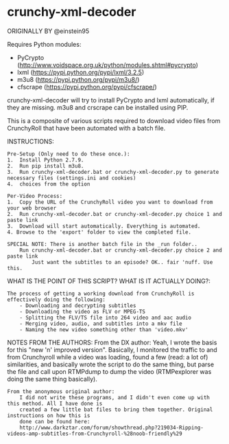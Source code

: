 crunchy-xml-decoder
===================
ORIGINALLY BY @einstein95

Requires Python modules:
- PyCrypto (http://www.voidspace.org.uk/python/modules.shtml#pycrypto)
- lxml (https://pypi.python.org/pypi/lxml/3.2.5)
- m3u8 (https://pypi.python.org/pypi/m3u8/)
- cfscrape (https://pypi.python.org/pypi/cfscrape/)

crunchy-xml-decoder will try to install PyCrypto and lxml automatically,
if they are missing. m3u8 and crscrape can be installed using PIP.


This is a composite of various scripts required to download video files from CrunchyRoll 
that have been automated with a batch file.


INSTRUCTIONS:

    Pre-Setup (Only need to do these once.):
    1.  Install Python 2.7.9.
    2.  Run pip install m3u8.
    3.  Run crunchy-xml-decoder.bat or crunchy-xml-decoder.py to generate necessary files (settings.ini and cookies)
    4.  choices	from the option 

    Per-Video Process:
    1.  Copy the URL of the CrunchyRoll video you want to download from your web browser
    2.  Run crunchy-xml-decoder.bat or crunchy-xml-decoder.py choice 1 and paste link
    3.  Download will start automatically. Everything is automated.
    4. Browse to the 'export' folder to view the completed file.

    SPECIAL NOTE: There is another batch file in the _run folder..
        Run crunchy-xml-decoder.bat or crunchy-xml-decoder.py choice 2 and paste link
            Just want the subtitles to an episode? OK.. fair 'nuff. Use this.


WHAT IS THE POINT OF THIS SCRIPT? WHAT IS IT ACTUALLY DOING?:

    The process of getting a working download from CrunchyRoll is effectively doing the following:
        - Downloading and decrypting subtitles
        - Downloading the video as FLV or MPEG-TS
        - Splitting the FLV/TS file into 264 video and aac audio
        - Merging video, audio, and subtitles into a mkv file
        - Naming the new video something other than 'video.mkv'


NOTES FROM THE AUTHORS:
    From the DX author:
        Yeah, I wrote the basis for this "new 'n' improved version". Basically, I monitored the traffic
        to and from Crunchyroll while a video was loading, found a few (read: a lot of) similarities, and
        basically wrote the script to do the same thing, but parse the file and call upon RTMPdump to
        dump the video (RTMPexplorer was doing the same thing basically).

    From the anonymous original author:
        I did not write these programs, and I didn't even come up with this method. All I have done is 
        created a few little bat files to bring them together. Original instructions on how this is 
        done can be found here: 
        http://www.darkztar.com/forum/showthread.php?219034-Ripping-videos-amp-subtitles-from-Crunchyroll-%28noob-friendly%29
